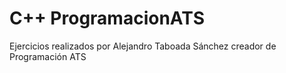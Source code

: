 # C++ ProgramacionATS
Ejercicios realizados por Alejandro Taboada Sánchez creador de Programación ATS
